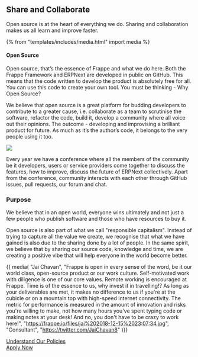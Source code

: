 <!-- base_template: frappe_io/www/careers/careers_base.html -->

<section class='section-padding text-center'>
	<h1>Share and Collaborate</h1>
	<p class="lead">Open source is at the heart of everything we do. Sharing and collaboration makes us all learn and improve faster.</p>
</section>

{% from "templates/includes/media.html" import media %}

#### Open Source

Open source, that’s the essence of Frappe and what we do here. Both the Frappe Framework and ERPNext are developed in public on GitHub. This means that the code written to develop the product is absolutely free for all. You can use this code to create your own tool. You must be thinking - Why Open Source?

We believe that open source is a great platform for budding developers to contribute to a greater cause, i.e. collaborate as a team to scrutinise the software, refactor the code, build it, develop a community where all voice out their opinions. The outcome - developing and improvising a brilliant product for future. As much as it’s the author’s code, it belongs to the very people using it too.

<img src='/assets/frappe_io/images/team-pics/team-2.png'>

Every year we have a conference where all the members of the community be it developers, users or service providers come together to discuss the features, how to improve, discuss the future of ERPNext collectively. Apart from the conference, community interacts with each other through GitHub issues, pull requests, our forum and chat.

### Purpose

We believe that in an open world, everyone wins ultimately and not just a few people who publish software and those who have resources to buy it.

Open source is also part of what we call "responsible capitalism". Instead of trying to capture all the value we create, we recognise that what we have gained is also due to the sharing done by a lot of people. In the same spirit, we believe that by sharing our source code, knowledge and time, we are creating a positive vibe that will help everyone in the world become better.

{{ media(
	"Jai Chavan",
	"Frappe is open in every sense of the word, be it our world class, open-source product or our work culture. Self-motivated work with diligence is one of our core values. Remote working is encouraged at Frappe. Time is of the essence to us, why invest it in travelling!? As long as your deliverables are met, it makes no difference to us if you're at the cubicle or on a mountain top with high-speed internet connectivity. The metric for performance is measured in the amount of innovation and risks you're willing to make, not how many hours you've spent typing code or making notes at your desk! And no, you don't have to be crazy to work here!",
	"https://frappe.io/files/jai%202018-12-15%2023:07:34.jpg",
	"Consultant",
	"https://twitter.com/JaiChavan8"
)}}

<div class='text-center mt-5 mb-3'>
	<a href="/careers/policies" class="btn btn-dark">Understand Our Policies</a>
</div>

<div class='text-center mb-5'>
	<a href="/join-us">Apply Now</a>
</div>
